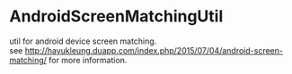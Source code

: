 # AndroidScreenMatchingUtil
util for android device screen matching.<br/>
see http://hayukleung.duapp.com/index.php/2015/07/04/android-screen-matching/ for more information.
